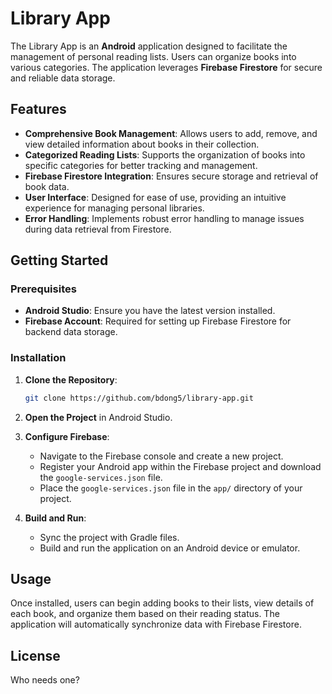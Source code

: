 # Library App

The Library App is an **Android** application designed to facilitate the management of personal reading lists. Users can organize books into various categories. The application leverages **Firebase Firestore** for secure and reliable data storage.

## Features

- **Comprehensive Book Management**: Allows users to add, remove, and view detailed information about books in their collection.
- **Categorized Reading Lists**: Supports the organization of books into specific categories for better tracking and management.
- **Firebase Firestore Integration**: Ensures secure storage and retrieval of book data.
- **User Interface**: Designed for ease of use, providing an intuitive experience for managing personal libraries.
- **Error Handling**: Implements robust error handling to manage issues during data retrieval from Firestore.

## Getting Started

### Prerequisites

- **Android Studio**: Ensure you have the latest version installed.
- **Firebase Account**: Required for setting up Firebase Firestore for backend data storage.

### Installation

1. **Clone the Repository**:
    ```bash
    git clone https://github.com/bdong5/library-app.git
    ```

2. **Open the Project** in Android Studio.

3. **Configure Firebase**:
    - Navigate to the Firebase console and create a new project.
    - Register your Android app within the Firebase project and download the `google-services.json` file.
    - Place the `google-services.json` file in the `app/` directory of your project.

4. **Build and Run**:
    - Sync the project with Gradle files.
    - Build and run the application on an Android device or emulator.

## Usage

Once installed, users can begin adding books to their lists, view details of each book, and organize them based on their reading status. The application will automatically synchronize data with Firebase Firestore.

## License

Who needs one?
